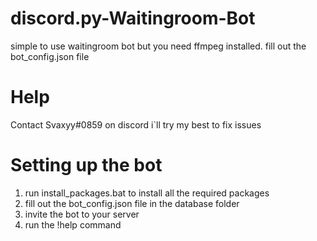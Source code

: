 # discord.py-Waitingroom-Bot

simple to use waitingroom bot but you need ffmpeg installed. fill out the bot_config.json file

# Help

Contact Svaxyy#0859 on discord i`ll try my best to fix issues

# Setting up the bot

1. run install_packages.bat to install all the required packages
2. fill out the bot_config.json file in the database folder
3. invite the bot to your server
4. run the !help command
